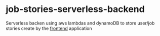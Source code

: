 # job-stories-serverless-backend
Serverless backen using aws lambdas and dynamoDB to store user/job stories create by the [frontend](https://github.com/kandros/job-stories-frontend) application 
